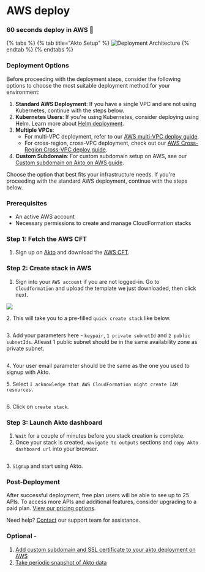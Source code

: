# AWS deploy

### 60 seconds deploy in AWS 🚀

{% tabs %}
{% tab title="Akto Setup" %}
![Deployment Architecture](<../../../.gitbook/assets/scale (1)-Page-4.drawio (1).png>)
{% endtab %}
{% endtabs %}

### Deployment Options

Before proceeding with the deployment steps, consider the following options to choose the most suitable deployment method for your environment:

1. **Standard AWS Deployment**: If you have a single VPC and are not using Kubernetes, continue with the steps below.
2. **Kubernetes Users**: If you're using Kubernetes, consider deploying using Helm. Learn more about [Helm deployment](../helm-deploy.md).
3. **Multiple VPCs**:
   * For multi-VPC deployment, refer to our [AWS multi-VPC deploy guide](aws-multi-vpc-deploy.md).
   * For cross-region, cross-VPC deployment, check out our [AWS Cross-Region Cross-VPC deploy guide](aws-cross-region-vpc-deploy.md).
4. **Custom Subdomain**: For custom subdomain setup on AWS, see our [Custom subdomain on Akto on AWS guide](aws-ssl.md).

Choose the option that best fits your infrastructure needs. If you're proceeding with the standard AWS deployment, continue with the steps below.

### Prerequisites

* An active AWS account
* Necessary permissions to create and manage CloudFormation stacks

### Step 1: Fetch the AWS CFT

1. Sign up on [Akto](https://app.akto.io) and download the [AWS CFT](https://github.com/akto-api-security/infra/blob/feature/quick-setup/templates/akto-quick-setup.yaml).

### Step 2: Create stack in AWS

1. Sign into your `AWS account` if you are not logged-in. Go to `Cloudformation` and upload the template we just downloaded, then click next.

![](<../../../.gitbook/assets/Screen Shot 2023-01-03 at 3.38 2.png>)

2\. This will take you to a pre-filled `quick create stack` like below.

<figure><img src="../../../.gitbook/assets/Screen Shot 2023-01-03 at 3.52 3.png" alt=""><figcaption></figcaption></figure>

3\. Add your parameters here - `keypair`, `1 private subnetId` and `2 public subnetIds`. Atleast 1 public subnet should be in the same availability zone as private subnet.

<figure><img src="../../../.gitbook/assets/Frame 7 (1).png" alt=""><figcaption></figcaption></figure>

4\. Your user email parameter should be the same as the one you used to signup with Akto.

5\. Select `I acknowledge that AWS CloudFormation might create IAM resources.`

<figure><img src="../../../.gitbook/assets/Frame 8 (1).png" alt=""><figcaption></figcaption></figure>

6\. Click on `create stack`.

### Step 3: Launch Akto dashboard

1. `Wait` for a couple of minutes before you stack creation is complete.
2. Once your stack is created, `navigate to outputs` sections and `copy Akto dashboard url` into your browser.

<figure><img src="../../../.gitbook/assets/Frame 4 (4).png" alt=""><figcaption></figcaption></figure>

3\. `Signup` and start using Akto.

### Post-Deployment

After successful deployment, free plan users will be able to see up to 25 APIs. To access more APIs and additional features, consider upgrading to a paid plan. [View our pricing options](https://www.akto.io/pricing).

Need help? [Contact](mailto:support@akto.io) our support team for assistance.

### Optional -

1. [Add custom subdomain and SSL certificate to your akto deployment on AWS](aws-ssl.md)
2. [Take periodic snapshot of Akto data](../../aws-snapshot-policy.md)
